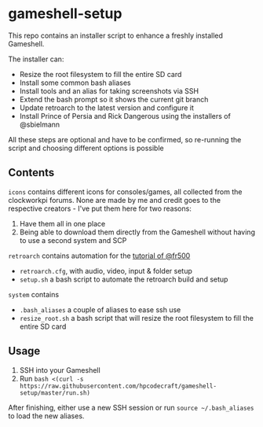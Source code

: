 # gameshell-setup

This repo contains an installer script to enhance a freshly installed Gameshell.

The installer can:
- Resize the root filesystem to fill the entire SD card
- Install some common bash aliases
- Install tools and an alias for taking screenshots via SSH
- Extend the bash prompt so it shows the current git branch
- Update retroarch to the latest version and configure it
- Install Prince of Persia and Rick Dangerous using the installers of @sbielmann

All these steps are optional and have to be confirmed, so re-running the script and choosing different options is possible

## Contents

`icons` contains different icons for consoles/games, all collected from the clockworkpi forums. None are made by me and credit goes to the respective creators - I've put them here for two reasons:

1.  Have them all in one place
2.  Being able to download them directly from the Gameshell without having to use a second system and SCP

`retroarch` contains automation for the [tutorial of @fr500](https://forum.clockworkpi.com/t/retroarch-megathread/716)

- `retroarch.cfg`, with audio, video, input & folder setup
- `setup.sh` a bash script to automate the retroarch build and setup

`system` contains

- `.bash_aliases` a couple of aliases to ease ssh use
- `resize_root.sh` a bash script that will resize the root filesystem to fill the entire SD card


## Usage

1.  SSH into your Gameshell
2.  Run `bash <(curl -s https://raw.githubusercontent.com/hpcodecraft/gameshell-setup/master/run.sh)`

After finishing, either use a new SSH session or run `source ~/.bash_aliases` to load the new aliases.
